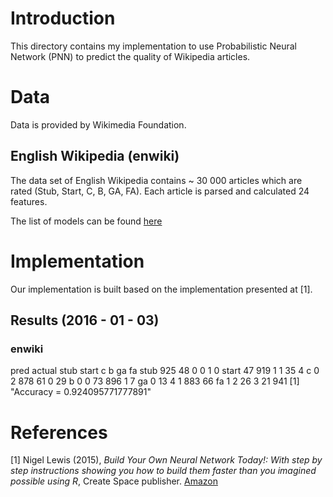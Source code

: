 # Introduction

This directory contains my implementation to use Probabilistic Neural Network (PNN) to predict the quality of Wikipedia articles.

# Data

Data is provided by Wikimedia Foundation.

## English Wikipedia (enwiki)

The data set of English Wikipedia contains ~ 30 000 articles which are rated (Stub, Start, C, B, GA, FA). Each article is parsed and calculated 24 features.

The list of models can be found [here](https://github.com/wiki-ai/editquality/blob/master/editquality/feature_lists/enwiki.py)

# Implementation

Our implementation is built based on the implementation presented at [1].

## Results (2016 - 01 - 03)

### enwiki

pred
actual  stub start   c   b  ga  fa
  stub   925    48   0   0   1   0
  start   47   919   1   1  35   4
  c        0     2 878  61   0  29
  b        0     0  73 896   1   7
  ga       0    13   4   1 883  66
  fa       1     2  26   3  21 941
[1] "Accuracy = 0.924095771777891"

# References

[1] Nigel Lewis (2015), *Build Your Own Neural Network Today!: With step by step instructions showing you how to build them faster than you imagined possible using R*, Create Space publisher. [Amazon](http://www.amazon.com/Build-Your-Neural-Network-Today/dp/1519101236/ref=sr_1_1?ie=UTF8&qid=1451808556&sr=8-1&keywords=build+your+own+neural+network+todays)